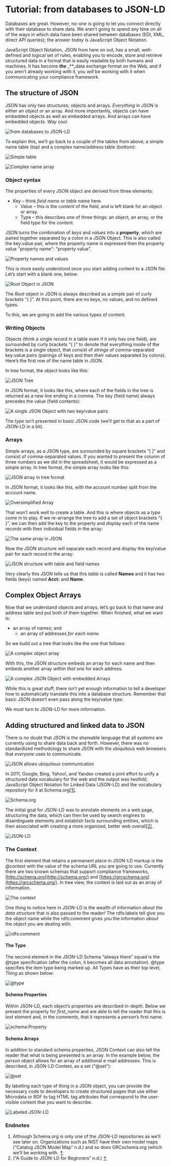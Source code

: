 # Tutorial: from databases to JSON-LD

Databases are great. However, no-one is going to let you connect directly with their database to share data. We aren’t going to spend any time on all of the ways in which data have been shared between databases \(EDI, XML, direct API queries\); the answer _today_ is JavaScript Object Notation.

JavaScript Object Notation, JSON from here on out, has a small, well-defined and logical set of rules, enabling you to encode, store and retrieve structured data in a format that is easily readable by both humans and machines. It has become _**the**_ _\*\*_data exchange format on the Web, and if you aren’t already working with it, you _will_ be working with it when communicating your compliance framework.

## The structure of JSON

JSON has only two structures; objects and arrays. _Everything_ in JSON is either an object or an array. And more importantly, objects can have embedded objects as well as embedded arrays. And arrays can have embedded objects. _Way cool_.

![*from databases to JSON-LD*](https://gblobscdn.gitbook.com/assets%2Fcompliance-frameworks%2F-MPpgOWhglm7OWuqZhlW%2F-MPpge8JTAB-U_Jxg7tK%2F0.png?alt=media)

To explain this, we’ll go back to a couple of the tables from above; a simple name table \(top\) and a complex name/address table \(bottom\):

![*Simple table*](https://gblobscdn.gitbook.com/assets%2F-M6pdiwC0P_780C6yzDX%2F-MPpkZoG7XgiYoAxFK0a%2F-MPpkmWNMHGEMffDAY3R%2Fimage.png?alt=media&token=a03f47dc-4db5-4c08-8473-ff18ae216193)

![*Complex name array*](https://gblobscdn.gitbook.com/assets%2Fcompliance-frameworks%2F-MPpgOWhglm7OWuqZhlW%2F-MPpge8LblfrM--WIp8Q%2F2.png?alt=media)

### Object syntax

The properties of every JSON object are derived from three elements:

* Key – think _field name_ or _table name_ here.
  * Value – this is the _content_ of the field, and is left blank for an object or array.
  * Type – this describes one of three things: an object, an array, or the field type for the content.

JSON turns the combination of _keys_ and _values_ into a **property**, which are paired together separated by a colon in a JSON Object. This is also called the key:value pair, where the property name is expressed then the property value "property name": "property value".

![Property names and values](../.gitbook/assets/3%20%281%29.png)

This is more easily understood once you start adding content to a JSON file. Let’s start with a blank one, below:

![Root Object in JSON](../.gitbook/assets/4%20%281%29.png)

The _Root_ object in JSON is always described as a simple pair of curly brackets “{ }”. At this point, there are no keys, no values, and no defined types.

To this, we are going to add the various types of content.

### Writing Objects

Objects \(think a single record in a table even if it only has one field\), are surrounded by curly brackets “{ }” to denote that everything inside of the brackets is a single object, that consist of _strings_ of comma-separated key:value pairs \(pairings of keys and then their values separated by colons\). Here’s the first row of the name table in JSON.

In tree format, the object looks like this:

![JSON Tree](../.gitbook/assets/5%20%281%29.png)

In JSON format, it looks like this, where each of the fields in the tree is returned as a new line ending in a comma. The key \(field name\) always precedes the value \(field contents\):

![A single JSON Object with two key/value pairs](../.gitbook/assets/6%20%281%29.png)

The _type_ isn’t presented in basic JSON code \(we’ll get to that as a part of JSON-LD in a bit\).

### Arrays

Simple arrays, as a JSON type, are surrounded by square brackets “\[ \]” and consist of comma-separated values. If you wanted to present the column of three numbers as we did in the spreadsheet, it would be expressed as a simple array. In tree format, the simple array looks like this:

![JSON array in tree format](../.gitbook/assets/image%20%281%29.png)

In JSON format, it looks like this, with the account number split from the account name.

![Oversimplified Array](../.gitbook/assets/8%20%281%29.png)

That won’t work well to create a table. And this is where objects as a _type_ come in to play. If we re-arrange the tree to add a set of object brackets “{ }”, we can then add the key to the property and display each of the name records with their individual fields in the array:

![The same array in JSON](../.gitbook/assets/9%20%281%29.png)

Now the JSON structure will separate each record and display the key/value pair for each record in the array:

![JSON structure with table and field names](../.gitbook/assets/10.png)

Very clearly this JSON tells us that this _table_ is called **Names** and it has two fields \(keys\) named **Acct:** and **Name**.

## Complex Object Arrays

Now that we understand objects and arrays, let’s go back to that name and address table and put both of them together. When finished, what we want is:

* an array of names; and
  * an array of addresses _for each name_.

So we build out a tree that looks like the one that follows:

![A complex object array](../.gitbook/assets/11.png)

With this, the JSON structure embeds an array for each name and then embeds another array _within that one_ for each address.

![A complex JSON Object with embedded Arrays](../.gitbook/assets/12.png)

While this is great stuff, there isn’t yet enough information to tell a developer how to automatically translate this into a database structure. Remember that basic JSON doesn’t even pass along the key/value _type_.

We must turn to JSON-LD for more information.

## Adding structured and linked data to JSON

There is no doubt that JSON is the shareable language that all systems are currently using to share data back and forth. However, there was no standardized methodology to share JSON with the ubiquitous web browsers that _everyone_ uses to communicate.

![JSON allows ubiquitous communication](../.gitbook/assets/13.png)

In 2011, Google, Bing, Yahoo!, and Yandex created a joint effort to unify a structured data vocabulary for the web and the output was twofold; JavaScript Object Notation for Linked Data \(JSON-LD\) and the vocabulary repository for it at Schema.org[\[1\]](tutorial-from-databases-to-json-ld.md).

![Schema.org](../.gitbook/assets/14.png)

The initial goal for JSON-LD was to annotate elements on a web page, structuring the data, which can then be used by search engines to disambiguate elements and establish facts surrounding entities, which is then associated with creating a more organized, better web overall[\[2\]](tutorial-from-databases-to-json-ld.md).

![JSON-LD](../.gitbook/assets/15.png)

### The Context

The first element that retains a permanent place in JSON-LD markup is the @context with the value of the schema URL you are going to use. Currently there are two known schemas that support compliance frameworks, [http://schema.org](http://schema.org/) and [https://grcschema.org](https://grcschema.org/). In tree view, the context is laid out as an array of information.

![The context](../.gitbook/assets/16.png)

One thing to notice here in JSON-LD is the wealth of information _about the data structure_ that is also passed to the reader! The rdfs:labels tell give you the object name while the rdfs:comment gives you the information _about_ the object you are dealing with.

![rdfs:comment](../.gitbook/assets/17.png)

#### The Type

The second element in the JSON-LD Schema “always there” squad is the @type specification \(after the colon, it becomes all data annotation\). @type specifies the item type being marked up. All Types have as their top level, _Thing_ as shown below:

![@type](../.gitbook/assets/18.png)

#### Schema Properties

Within JSON-LD, each object’s properties are described in-depth. Below we present the property for _first\_name_ and are able to tell the reader that this is _text_ element and, in the comments, that it represents a person’s first name.

![schema:Property](../.gitbook/assets/19.png)

#### Schema Arrays

In addition to standard schema properties, JSON Context can also tell the reader that what is being presented is an array. In the example below, the _person_ object allows for an array of additional e-mail addresses. This is described, in JSON-LD Context, as a set \(“@set”\):

![@set](../.gitbook/assets/20.png)

By labelling each type of thing in a JSON object, you can provide the necessary code to developers to create structured pages that use either Microdata or RDF to tag HTML tag attributes that correspond to the user-visible content that you want to describe.

![Labeled JSON-LD](../.gitbook/assets/21.png)

### Endnotes

1. Although Schema.org is only one of the JSON-LD repositories as we’ll see later on. Organizations such as NIST have their own model maps \(“Catalog JSON Model Map” n.d.\) and so does GRCschema.org \(which we’ll be working with. [↑](tutorial-from-databases-to-json-ld.md)
2. \(“A Guide to JSON-LD for Beginners” n.d.\) [↑](tutorial-from-databases-to-json-ld.md)

